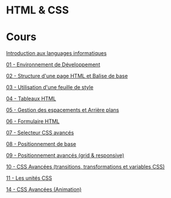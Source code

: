 # HTML & CSS

# Cours
[Introduction aux languages informatiques](Cours/00_introduction_aux_langages_informatiques.pdf)

[01 - Environnement de Développement](Cours/01_environnement_de_dveloppement.pdf)

[02 - Structure d'une page HTML et Balise de base](Cours/02_Cours_structure_page_html_et_balise_de_base.pdf)

[03 - Utilisation d'une feuille de style](Cours/03_Utilisation_dune_feuille_de_style.pdf)

[04 - Tableaux HTML](Cours/04_cours_tableaux_html.pdf)

[05 - Gestion des espacements et Arrière plans](Cours/05_cours_gestion_des_espacements_et_arriere-plans.pdf)
 
[06 - Formulaire HTML](Cours/06_lessons_html_forms.pdf)

[07 - Selecteur CSS avancés](Cours/07_lessons_advanced_selectors_course.pdf)

[08 - Positionnement de base](Cours/08_lessons_basic_positioning.pdf)

[09 - Positionnement avancés (grid & responsive)](Cours/09_advanced_positioning.pdf.pdf)

[10 - CSS Avancées (transitions, transformations et variables CSS)](Cours/10_lessons_advanced_css_(transitions_transformations_and_css_variables).pdf)

[11 - Les unités CSS](Cours/11_lessons_units_css.pdf)

[14 - CSS Avancées (Animation)](Cours/14_CSS_Avancees_(Animations).pdf)